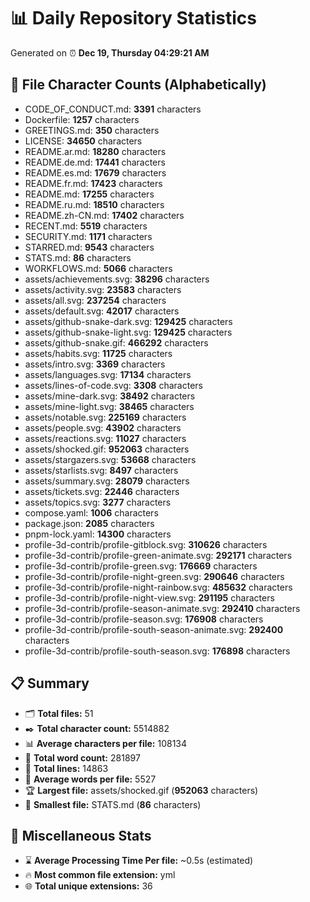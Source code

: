 # 📊 Daily Repository Statistics
Generated on ⏰ **Dec 19, Thursday 04:29:21 AM**

## 📂 File Character Counts (Alphabetically)
- CODE_OF_CONDUCT.md: **3391** characters
- Dockerfile: **1257** characters
- GREETINGS.md: **350** characters
- LICENSE: **34650** characters
- README.ar.md: **18280** characters
- README.de.md: **17441** characters
- README.es.md: **17679** characters
- README.fr.md: **17423** characters
- README.md: **17255** characters
- README.ru.md: **18510** characters
- README.zh-CN.md: **17402** characters
- RECENT.md: **5519** characters
- SECURITY.md: **1171** characters
- STARRED.md: **9543** characters
- STATS.md: **86** characters
- WORKFLOWS.md: **5066** characters
- assets/achievements.svg: **38296** characters
- assets/activity.svg: **23583** characters
- assets/all.svg: **237254** characters
- assets/default.svg: **42017** characters
- assets/github-snake-dark.svg: **129425** characters
- assets/github-snake-light.svg: **129425** characters
- assets/github-snake.gif: **466292** characters
- assets/habits.svg: **11725** characters
- assets/intro.svg: **3369** characters
- assets/languages.svg: **17134** characters
- assets/lines-of-code.svg: **3308** characters
- assets/mine-dark.svg: **38492** characters
- assets/mine-light.svg: **38465** characters
- assets/notable.svg: **225169** characters
- assets/people.svg: **43902** characters
- assets/reactions.svg: **11027** characters
- assets/shocked.gif: **952063** characters
- assets/stargazers.svg: **53668** characters
- assets/starlists.svg: **8497** characters
- assets/summary.svg: **28079** characters
- assets/tickets.svg: **22446** characters
- assets/topics.svg: **3277** characters
- compose.yaml: **1006** characters
- package.json: **2085** characters
- pnpm-lock.yaml: **14300** characters
- profile-3d-contrib/profile-gitblock.svg: **310626** characters
- profile-3d-contrib/profile-green-animate.svg: **292171** characters
- profile-3d-contrib/profile-green.svg: **176669** characters
- profile-3d-contrib/profile-night-green.svg: **290646** characters
- profile-3d-contrib/profile-night-rainbow.svg: **485632** characters
- profile-3d-contrib/profile-night-view.svg: **291195** characters
- profile-3d-contrib/profile-season-animate.svg: **292410** characters
- profile-3d-contrib/profile-season.svg: **176908** characters
- profile-3d-contrib/profile-south-season-animate.svg: **292400** characters
- profile-3d-contrib/profile-south-season.svg: **176898** characters

## 📋 Summary
- 🗂️ **Total files:** 51
- ✒️ **Total character count:** 5514882
- 📊 **Average characters per file:** 108134
- 📝 **Total word count:** 281897
- 🧾 **Total lines:** 14863
- 📐 **Average words per file:** 5527
- 🏆 **Largest file:** assets/shocked.gif (**952063** characters)
- 🥉 **Smallest file:** STATS.md (**86** characters)

## 🌟 Miscellaneous Stats
- ⌛ **Average Processing Time Per file:** ~0.5s (estimated)
- 🔥 **Most common file extension:** yml
- 🌐 **Total unique extensions:** 36
